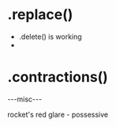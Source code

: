 # .replace()
  - .delete() is working
  - 

# .contractions()


---misc---

rocket's red glare  - possessive

